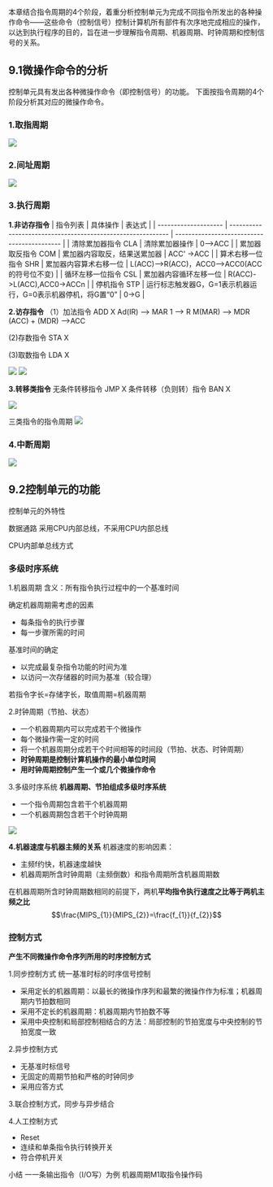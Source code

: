 本章结合指令周期的4个阶段，着重分析控制单元为完成不同指令所发出的各种操作命令——这些命令（控制信号）控制计算机所有部件有次序地完成相应的操作，以达到执行程序的目的，旨在进一步理解指令周期、机器周期、时钟周期和控制信号的关系。

## 9.1微操作命令的分析
控制单元具有发出各种微操作命令（即控制信号）的功能。
下面按指令周期的4个阶段分析其对应的微操作命令。

### 1.取指周期
![](https://ypic.oss-cn-hangzhou.aliyuncs.com/202212021647125.png)


### 2.间址周期
![](https://ypic.oss-cn-hangzhou.aliyuncs.com/202212021647918.png)


### 3.执行周期
**1.非访存指令**
| 指令列表             | 具体操作                                                    | 表达式                                      |
| -------------------- | ----------------------------------------------------------- | ------------------------------------------- |
| 清除累加器指令 CLA   | 清除累加器操作                                              | 0—>ACC                                      |
| 累加器取反指令 COM   | 累加器内容取反，结果送累加器                                | ACC' ->ACC                                  |
| 算术右移一位指令 SHR | 累加器内容算术右移一位                                      | L(ACC)—>R(ACC)，ACC0—>ACC0(ACC的符号位不变) |
| 循环左移一位指令 CSL | 累加器内容循环左移一位                                      | R(ACC)->L(ACC),ACC0->ACCn                   |
| 停机指令 STP         | 运行标志触发器G，G=1表示机器运行，G=0表示机器停机，将G置“0” | 0->G                                            |

**2.访存指令**
（1）加法指令
ADD X
Ad(IR) ——> MAR
1 ——> R
M(MAR) ——> MDR
(ACC) + (MDR) ——>ACC

(2)存数指令 STA X

(3)取数指令 LDA X

![](https://ypic.oss-cn-hangzhou.aliyuncs.com/202212021650683.png)
![](https://ypic.oss-cn-hangzhou.aliyuncs.com/202212021651599.png)

**3.转移类指令**
无条件转移指令 JMP X
条件转移（负则转）指令 BAN X

![](https://ypic.oss-cn-hangzhou.aliyuncs.com/202212021651666.png)

三类指令的指令周期
![](https://ypic.oss-cn-hangzhou.aliyuncs.com/202212021652433.png)

### 4.中断周期

![](https://ypic.oss-cn-hangzhou.aliyuncs.com/202212021652064.png)


## 9.2控制单元的功能
控制单元的外特性

数据通路
采用CPU内部总线，不采用CPU内部总线

CPU内部单总线方式


### 多级时序系统

1.机器周期
含义：所有指令执行过程中的一个基准时间


确定机器周期需考虑的因素
- 每条指令的执行步骤
- 每一步骤所需的时间

基准时间的确定
- 以完成最复杂指令功能的时间为准
- 以访问一次存储器的时间为基准（较合理）

若指令字长=存储字长，取值周期=机器周期

2.时钟周期（节拍、状态）
- 一个机器周期内可以完成若干个微操作
- 每个微操作需一定的时间
- 将一个机器周期分成若干个时间相等的时间段（节拍、状态、时钟周期）
- **时钟周期是控制计算机操作的最小单位时间**
- **用时钟周期控制产生一个或几个微操作命令**


3.多级时序系统
**机器周期、节拍组成多级时序系统**
- 一个指令周期包含若干个机器周期
- 一个机器周期包含若干个时钟周期

![](https://ypic.oss-cn-hangzhou.aliyuncs.com/202212021600341.png)


**4.机器速度与机器主频的关系**
机器速度的影响因素：
- 主频f约快，机器速度越快
- 机器周期所含时钟周期（主频倒数）和指令周期所含机器周期数

在机器周期所含时钟周期数相同的前提下，两机**平均指令执行速度之比等于两机主频之比**
$$\frac{MIPS_{1}}{MIPS_{2}}=\frac{f_{1}}{f_{2}}$$

### 控制方式
**产生不同微操作命令序列所用的时序控制方式**

1.同步控制方式
统一基准时标的时序信号控制
- 采用定长的机器周期：以最长的微操作序列和最繁的微操作作为标准；机器周期内节拍数相同
- 采用不定长的机器周期：机器周期内节拍数不等
- 采用中央控制和局部控制相结合的方法：局部控制的节拍宽度与中央控制的节拍宽度一致

2.异步控制方式
- 无基准时标信号
- 无固定的周期节拍和严格的时钟同步
- 采用应答方式

3.联合控制方式，同步与异步结合

4.人工控制方式
- Reset
- 连续和单条指令执行转换开关
- 符合停机开关

小结
一一条输出指令（I/O写）为例
机器周期M1取指令操作码


